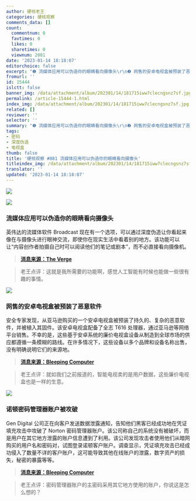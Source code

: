 ```yaml
---
author: 硬核老王
categories: 硬核观察
comments_data: []
count:
  commentnum: 0
  favtimes: 0
  likes: 0
  sharetimes: 0
  viewnum: 2081
date: '2023-01-14 18:18:07'
editorchoice: false
excerpt: "❶ 流媒体应用可以伪造你的眼睛看向摄像头\r\n❷ 网售的安卓电视盒被预装了恶意软件\r\n❸ 诺顿密码管理器账户被攻破"
fromurl: ''
id: 15444
islctt: false
banner_img: /data/attachment/album/202301/14/181715iww7clecngsnz7sf.jpg
permalink: /article-15444-1.html
index_img: /data/attachment/album/202301/14/181715iww7clecngsnz7sf.jpg
related: []
reviewer: ''
selector: ''
summary: "❶ 流媒体应用可以伪造你的眼睛看向摄像头\r\n❷ 网售的安卓电视盒被预装了恶意软件\r\n❸ 诺顿密码管理器账户被攻破"
tags:
- 密码
- 深度伪造
- 电视盒
thumb: false
title: '硬核观察 #881 流媒体应用可以伪造你的眼睛看向摄像头'
titleindex_img: /data/attachment/album/202301/14/181715iww7clecngsnz7sf.jpg
translator: ''
updated: '2023-01-14 18:18:07'
---
```


![](/data/attachment/album/202301/14/181715iww7clecngsnz7sf.jpg)


![](/data/attachment/album/202301/14/181723nbbbd767le7f6cht.jpg)


### 流媒体应用可以伪造你的眼睛看向摄像头


英伟达的流媒体软件 Broadcast 现在有一个选项，可以通过深度伪造让你看起来像在与摄像头进行眼神交流，即使你在现实生活中看着别的地方。该功能可以让“内容创作者拍摄自己时可以阅读他们的笔记或剧本”，而不必直接看向摄像机。



> 
> **[消息来源：The Verge](https://www.theverge.com/2023/1/12/23552606/nvidia-broadcast-1-4-eye-contact-ai-generation-webcam)**
> 
> 
> 



> 
> 老王点评：这就是我所需要的功能啊，感觉人工智能有时候也能做一些很有趣的事情。
> 
> 
> 


![](/data/attachment/album/202301/14/181741s11mcy8wbnyp1rcz.jpg)


### 网售的安卓电视盒被预装了恶意软件


安全专家发现，从亚马逊购买的一个安卓电视盒被预装了持久的、复杂的恶意软件，并被植入其固件。该安卓电视盒配备了全志 T616 处理器，通过亚马逊等网络平台销售。不幸的是，这些基于安卓系统的廉价电视盒设备从制造到全球市场的供应都遵循一条模糊的路线。在许多情况下，这些设备以多个品牌和设备名称出售，没有明确说明它们的来源地。



> 
> **[消息来源：Bleeping Computer](https://www.bleepingcomputer.com/news/security/android-tv-box-on-amazon-came-pre-installed-with-malware/)**
> 
> 
> 



> 
> 老王点评：就如我们之前报道的，智能电视卖的是用户数据，这些廉价电视盒也是一样的生意。
> 
> 
> 


![](/data/attachment/album/202301/14/181748bkjjkfcdxccc800l.jpg)


### 诺顿密码管理器账户被攻破


Gen Digital 公司正在向客户发送数据泄露通知，告知他们黑客已经成功地在凭证填充攻击中攻破了 Norton 密码管理器账户。该公司称自己的系统没有被破坏，而是用户在其它地方泄露的账户信息遭到了利用。该公司发现攻击者使用他们从暗网购买的用户名和密码对，试图登录诺顿客户账户。调查显示，凭证填充攻击已经成功侵入了数量不详的客户账户，这可能导致其他在线账户的泄露，数字资产的损失，秘密的暴露等等。



> 
> **[消息来源：Bleeping Computer](https://www.bleepingcomputer.com/news/security/nortonlifelock-warns-that-hackers-breached-password-manager-accounts/)**
> 
> 
> 



> 
> 老王点评：密码管理器账户的主密码采用其它地方使用的账户，你说这是怎么想的？
> 
> 
>